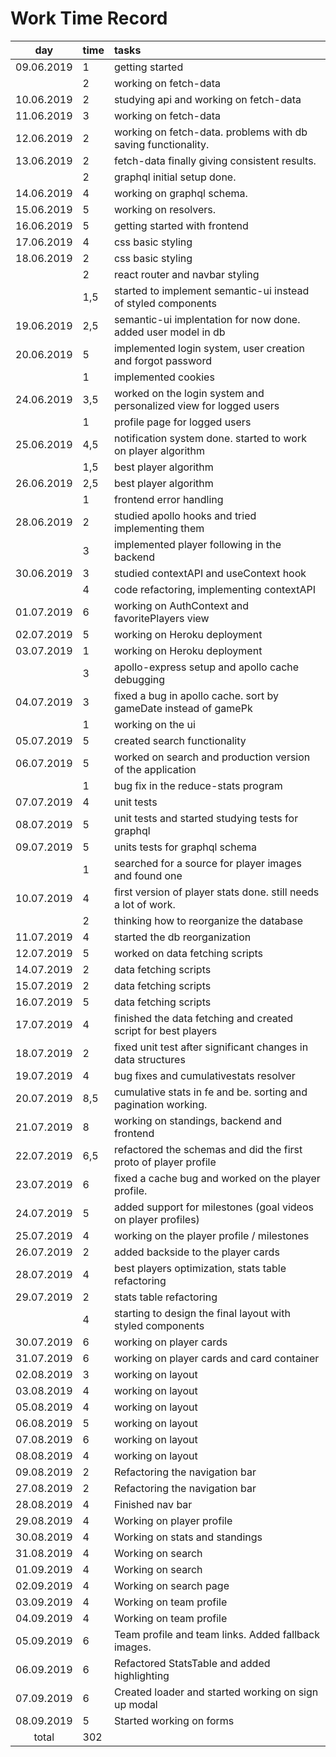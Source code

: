 # Work Time Record

|    day     | time | tasks                                                             |
| :--------: | :--- | :---------------------------------------------------------------- |
| 09.06.2019 | 1    | getting started                                                   |
|            | 2    | working on fetch-data                                             |
| 10.06.2019 | 2    | studying api and working on fetch-data                            |
| 11.06.2019 | 3    | working on fetch-data                                             |
| 12.06.2019 | 2    | working on fetch-data. problems with db saving functionality.     |
| 13.06.2019 | 2    | fetch-data finally giving consistent results.                     |
|            | 2    | graphql initial setup done.                                       |
| 14.06.2019 | 4    | working on graphql schema.                                        |
| 15.06.2019 | 5    | working on resolvers.                                             |
| 16.06.2019 | 5    | getting started with frontend                                     |
| 17.06.2019 | 4    | css basic styling                                                 |
| 18.06.2019 | 2    | css basic styling                                                 |
|            | 2    | react router and navbar styling                                   |
|            | 1,5  | started to implement semantic-ui instead of styled components     |
| 19.06.2019 | 2,5  | semantic-ui implentation for now done. added user model in db     |
| 20.06.2019 | 5    | implemented login system, user creation and forgot password       |
|            | 1    | implemented cookies                                               |
| 24.06.2019 | 3,5  | worked on the login system and personalized view for logged users |
|            | 1    | profile page for logged users                                     |
| 25.06.2019 | 4,5  | notification system done. started to work on player algorithm     |
|            | 1,5  | best player algorithm                                             |
| 26.06.2019 | 2,5  | best player algorithm                                             |
|            | 1    | frontend error handling                                           |
| 28.06.2019 | 2    | studied apollo hooks and tried implementing them                  |
|            | 3    | implemented player following in the backend                       |
| 30.06.2019 | 3    | studied contextAPI and useContext hook                            |
|            | 4    | code refactoring, implementing contextAPI                         |
| 01.07.2019 | 6    | working on AuthContext and favoritePlayers view                   |
| 02.07.2019 | 5    | working on Heroku deployment                                      |
| 03.07.2019 | 1    | working on Heroku deployment                                      |
|            | 3    | apollo-express setup and apollo cache debugging                   |
| 04.07.2019 | 3    | fixed a bug in apollo cache. sort by gameDate instead of gamePk   |
|            | 1    | working on the ui                                                 |
| 05.07.2019 | 5    | created search functionality                                      |
| 06.07.2019 | 5    | worked on search and production version of the application        |
|            | 1    | bug fix in the reduce-stats program                               |
| 07.07.2019 | 4    | unit tests                                                        |
| 08.07.2019 | 5    | unit tests and started studying tests for graphql                 |
| 09.07.2019 | 5    | units tests for graphql schema                                    |
|            | 1    | searched for a source for player images and found one             |
| 10.07.2019 | 4    | first version of player stats done. still needs a lot of work.    |
|            | 2    | thinking how to reorganize the database                           |
| 11.07.2019 | 4    | started the db reorganization                                     |
| 12.07.2019 | 5    | worked on data fetching scripts                                   |
| 14.07.2019 | 2    | data fetching scripts                                             |
| 15.07.2019 | 2    | data fetching scripts                                             |
| 16.07.2019 | 5    | data fetching scripts                                             |
| 17.07.2019 | 4    | finished the data fetching and created script for best players    |
| 18.07.2019 | 2    | fixed unit test after significant changes in data structures      |
| 19.07.2019 | 4    | bug fixes and cumulativestats resolver                            |
| 20.07.2019 | 8,5  | cumulative stats in fe and be. sorting and pagination working.    |
| 21.07.2019 | 8    | working on standings, backend and frontend                        |
| 22.07.2019 | 6,5  | refactored the schemas and did the first proto of player profile  |
| 23.07.2019 | 6    | fixed a cache bug and worked on the player profile.               |
| 24.07.2019 | 5    | added support for milestones (goal videos on player profiles)     |
| 25.07.2019 | 4    | working on the player profile / milestones                        |
| 26.07.2019 | 2    | added backside to the player cards                                |
| 28.07.2019 | 4    | best players optimization, stats table refactoring                |
| 29.07.2019 | 2    | stats table refactoring                                           |
|            | 4    | starting to design the final layout with styled components        |
| 30.07.2019 | 6    | working on player cards                                           |
| 31.07.2019 | 6    | working on player cards and card container                        |
| 02.08.2019 | 3    | working on layout                                                 |
| 03.08.2019 | 4    | working on layout                                                 |
| 05.08.2019 | 4    | working on layout                                                 |
| 06.08.2019 | 5    | working on layout                                                 |
| 07.08.2019 | 6    | working on layout                                                 |
| 08.08.2019 | 4    | working on layout                                                 |
| 09.08.2019 | 2    | Refactoring the navigation bar                                    |
| 27.08.2019 | 2    | Refactoring the navigation bar                                    |
| 28.08.2019 | 4    | Finished nav bar                                                  |
| 29.08.2019 | 4    | Working on player profile                                         |
| 30.08.2019 | 4    | Working on stats and standings                                    |
| 31.08.2019 | 4    | Working on search                                                 |
| 01.09.2019 | 4    | Working on search                                                 |
| 02.09.2019 | 4    | Working on search page                                            |
| 03.09.2019 | 4    | Working on team profile                                           |
| 04.09.2019 | 4    | Working on team profile                                           |
| 05.09.2019 | 6    | Team profile and team links. Added fallback images.               |
| 06.09.2019 | 6    | Refactored StatsTable and added highlighting                      |
| 07.09.2019 | 6    | Created loader and started working on sign up modal               |
| 08.09.2019 | 5    | Started working on forms                                          |
|   total    | 302  |                                                                   |
